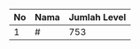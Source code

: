 | No | Nama            | Jumlah Level |
|----|-----------------|--------------|
| 1  | #    |    753        |
